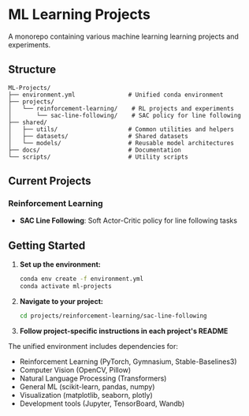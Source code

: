 # ML Learning Projects

A monorepo containing various machine learning learning projects and experiments.

## Structure

```
ML-Projects/
├── environment.yml               # Unified conda environment
├── projects/
│   └── reinforcement-learning/    # RL projects and experiments
│       └── sac-line-following/    # SAC policy for line following
├── shared/
│   ├── utils/                    # Common utilities and helpers
│   ├── datasets/                 # Shared datasets
│   └── models/                   # Reusable model architectures
├── docs/                         # Documentation
└── scripts/                      # Utility scripts
```

## Current Projects

### Reinforcement Learning
- **SAC Line Following**: Soft Actor-Critic policy for line following tasks

## Getting Started

1. **Set up the environment:**
   ```bash
   conda env create -f environment.yml
   conda activate ml-projects
   ```

2. **Navigate to your project:**
   ```bash
   cd projects/reinforcement-learning/sac-line-following
   ```

3. **Follow project-specific instructions in each project's README**

The unified environment includes dependencies for:
- Reinforcement Learning (PyTorch, Gymnasium, Stable-Baselines3)
- Computer Vision (OpenCV, Pillow)
- Natural Language Processing (Transformers)
- General ML (scikit-learn, pandas, numpy)
- Visualization (matplotlib, seaborn, plotly)
- Development tools (Jupyter, TensorBoard, Wandb)